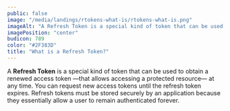 ```yaml
---
public: false
image: "/media/landings/rtokens-what-is/rtokens-what-is.png"
imageAlt: "A Refresh Token is a special kind of token that can be used to obtain a renewed access token."
imagePosition: "center"
budicon: 789
color: "#2F383D"
title: "What is a Refresh Token?"
---
```

A **Refresh Token** is a special kind of token that can be used to obtain a renewed access token —that allows accessing a protected resource— at any time. You can request new access tokens until the refresh token expires. Refresh tokens must be stored securely by an application because they essentially allow a user to remain authenticated forever.